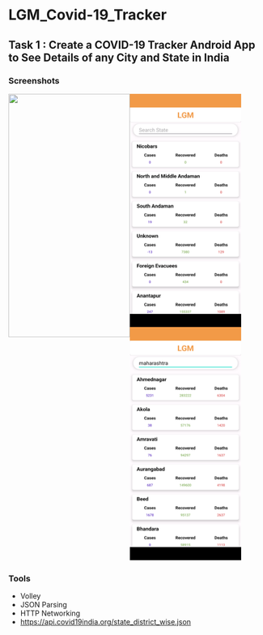 # LGM_Covid-19_Tracker
## Task 1 : Create a COVID-19 Tracker Android App to See Details of any City and State in India

### Screenshots
  <img src="./screenshots/ezgif.com-gif-maker.gif" width="240" height="480" align="left" >
  <img src="./screenshots/Screenshot_20220311-141010.png" width="220" height="460" align="left">
  <img src="./screenshots/Screenshot_20220311-141050.png" width="220" height="460">


### Tools
- Volley 
- JSON Parsing
- HTTP Networking
- https://api.covid19india.org/state_district_wise.json 
